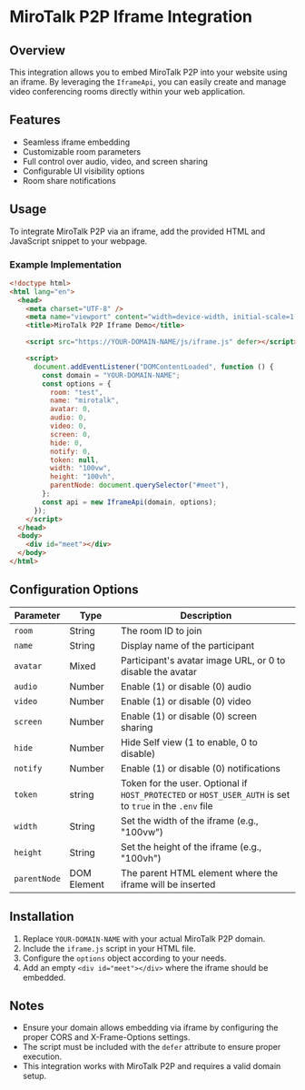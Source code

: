 # MiroTalk P2P Iframe Integration

## Overview

This integration allows you to embed MiroTalk P2P into your website using an iframe. By leveraging the `IframeApi`, you can easily create and manage video conferencing rooms directly within your web application.

## Features

- Seamless iframe embedding
- Customizable room parameters
- Full control over audio, video, and screen sharing
- Configurable UI visibility options
- Room share notifications

## Usage

To integrate MiroTalk P2P via an iframe, add the provided HTML and JavaScript snippet to your webpage.

### Example Implementation

```html
<!doctype html>
<html lang="en">
  <head>
    <meta charset="UTF-8" />
    <meta name="viewport" content="width=device-width, initial-scale=1.0" />
    <title>MiroTalk P2P Iframe Demo</title>

    <script src="https://YOUR-DOMAIN-NAME/js/iframe.js" defer></script>

    <script>
      document.addEventListener("DOMContentLoaded", function () {
        const domain = "YOUR-DOMAIN-NAME";
        const options = {
          room: "test",
          name: "mirotalk",
          avatar: 0,
          audio: 0,
          video: 0,
          screen: 0,
          hide: 0,
          notify: 0,
          token: null,
          width: "100vw",
          height: "100vh",
          parentNode: document.querySelector("#meet"),
        };
        const api = new IframeApi(domain, options);
      });
    </script>
  </head>
  <body>
    <div id="meet"></div>
  </body>
</html>
```

## Configuration Options

| Parameter    | Type        | Description                                                                                              |
| ------------ | ----------- | -------------------------------------------------------------------------------------------------------- |
| `room`       | String      | The room ID to join                                                                                      |
| `name`       | String      | Display name of the participant                                                                          |
| `avatar`     | Mixed       | Participant's avatar image URL, or 0 to disable the avatar                                               |
| `audio`      | Number      | Enable (1) or disable (0) audio                                                                          |
| `video`      | Number      | Enable (1) or disable (0) video                                                                          |
| `screen`     | Number      | Enable (1) or disable (0) screen sharing                                                                 |
| `hide`       | Number      | Hide Self view (1 to enable, 0 to disable)                                                               |
| `notify`     | Number      | Enable (1) or disable (0) notifications                                                                  |
| `token`      | string      | Token for the user. Optional if `HOST_PROTECTED` or `HOST_USER_AUTH` is set to `true` in the `.env` file |
| `width`      | String      | Set the width of the iframe (e.g., "100vw")                                                              |
| `height`     | String      | Set the height of the iframe (e.g., "100vh")                                                             |
| `parentNode` | DOM Element | The parent HTML element where the iframe will be inserted                                                |

## Installation

1. Replace `YOUR-DOMAIN-NAME` with your actual MiroTalk P2P domain.
2. Include the `iframe.js` script in your HTML file.
3. Configure the `options` object according to your needs.
4. Add an empty `<div id="meet"></div>` where the iframe should be embedded.

## Notes

- Ensure your domain allows embedding via iframe by configuring the proper CORS and X-Frame-Options settings.
- The script must be included with the `defer` attribute to ensure proper execution.
- This integration works with MiroTalk P2P and requires a valid domain setup.
